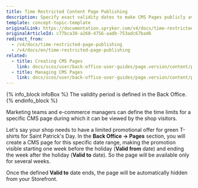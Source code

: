 ```yaml
---
title: Time Restricted Content Page Publishing
description: Specify exact validity dates to make CMS Pages publicly available within a defined time period.
template: concept-topic-template
originalLink: https://documentation.spryker.com/v4/docs/time-restricted-page-publishing
originalArticleId: c77bca38-a268-4756-aadb-753adc67bad6
redirect_from:
  - /v4/docs/time-restricted-page-publishing
  - /v4/docs/en/time-restricted-page-publishing
related:
  - title: Creating CMS Pages
    link: docs/scos/user/back-office-user-guides/page.version/content/pages/creating-cms-pages.html
  - title: Managing CMS Pages
    link: docs/scos/user/back-office-user-guides/page.version/content/pages/managing-cms-pages.html
---
```


{% info_block infoBox %}
The validity period is defined in the Back Office.
{% endinfo_block %}

Marketing teams and e-commerce managers can define the time limits for a specific CMS page during which it can be viewed by the shop visitors.

Let's say your shop needs to have a limited promotional offer for green T-shirts for Saint Patrick's Day. In the **Back Office -> Pages** section, you will create a CMS page for this specific date range, making the promotion visible starting one week before the holiday (**Valid from** date) and ending the week after the holiday (**Valid to** date). So the page will be available only for several weeks.

<!-- ../../resources/images/cms/limited-promotion.gif -->

Once the defined **Valid to** date ends, the page will be automatically hidden from your Storefront.
